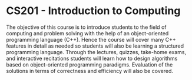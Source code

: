 # CS201 - Introduction to Computing

The objective of this course is to introduce students to the field of computing
and problem solving with the help of an object-oriented programming language
(C++). Hence the course will cover many C++ features in detail as needed so
students will also be learning a structured programming language.
Through the lectures, quizzes, take-home exams, and interactive recitations
students will learn how to design algorithms based on object-oriented
programming paradigms. Evaluation of the solutions in terms of correctness and
efficiency will also be covered.
